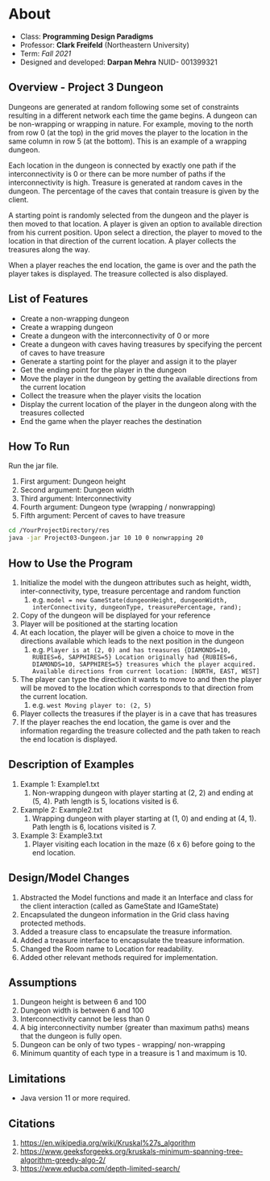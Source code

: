 # About

* Class: **Programming Design Paradigms**
* Professor: **Clark Freifeld** (Northeastern University)
* Term: *Fall 2021*
* Designed and developed: **Darpan Mehra** NUID- 001399321

## Overview - Project 3 Dungeon

Dungeons are generated at random following some set of constraints resulting in a different network each time the game begins.
A dungeon can be non-wrapping or wrapping in nature. For example, moving to the north from row 0 (at the top) in the grid moves the player to the location in the same column in row 5 (at the bottom). This is an example of a wrapping dungeon.


Each location in the dungeon is connected by exactly one path if the interconnectivity is 0 or there can be more number of paths if the interconnectivity is high.
Treasure is generated at random caves in the dungeon. The percentage of the caves that contain treasure is given by the client.


A starting point is randomly selected from the dungeon and the player is then moved to that location.
A player is given an option to available direction from his current position. Upon select a direction, the player to moved to the location in that direction of the current location.
A player collects the treasures along the way.

When a player reaches the end location, the game is over and the path the player takes is displayed.
The treasure collected is also displayed.

## List of Features

* Create a non-wrapping dungeon
* Create a wrapping dungeon
* Create a dungeon with the interconnectivity of 0 or more
* Create a dungeon with caves having treasures by specifying the percent of caves to have treasure
* Generate a starting point for the player and assign it to the player
* Get the ending point for the player in the dungeon
* Move the player in the dungeon by getting the available directions from the current location
* Collect the treasure when the player visits the location
* Display the current location of the player in the dungeon along with the treasures collected
* End the game when the player reaches the destination

## How To Run

Run the jar file.
1. First argument: Dungeon height
2. Second argument: Dungeon width
3. Third argument: Interconnectivity
4. Fourth argument: Dungeon type (wrapping / nonwrapping)
5. Fifth argument: Percent of caves to have treasure

```bash
cd /YourProjectDirectory/res
java -jar Project03-Dungeon.jar 10 10 0 nonwrapping 20
```

## How to Use the Program

1. Initialize the model with the dungeon attributes such as height, width, inter-connectivity, type, treasure percentage and  random function
    1. e.g. ```model = new GameState(dungeonHeight, dungeonWidth, interConnectivity, dungeonType, treasurePercentage, rand);``` 
2. Copy of the dungeon will be displayed for your reference
3. Player will be positioned at the starting location
4. At each location, the player will be given a choice to move in the directions available which leads to the next position in the dungeon
   1. e.g. ```Player is at (2, 0) and has treasures {DIAMONDS=10, RUBIES=6, SAPPHIRES=5}
      Location originally had {RUBIES=6, DIAMONDS=10, SAPPHIRES=5} treasures which the player acquired.
      Available directions from current location: [NORTH, EAST, WEST]```
5. The player can type the direction it wants to move to and then the player will be moved to the location which corresponds to that direction from the current location.
   1. e.g. ```west
      Moving player to: (2, 5)```
6. Player collects the treasures if the player is in a cave that has treasures
7. If the player reaches the end location, the game is over and the information regarding the treasure collected and the path taken to reach the end location is displayed.

## Description of Examples

1. Example 1: Example1.txt
   1. Non-wrapping dungeon with player starting at (2, 2) and ending at (5, 4). Path length is 5, locations visited is 6.
2. Example 2: Example2.txt
   1. Wrapping dungeon with player starting at (1, 0) and ending at (4, 1). Path length is 6, locations visited is 7.
3. Example 3: Example3.txt
   1. Player visiting each location in the maze (6 x 6) before going to the end location.

## Design/Model Changes
1. Abstracted the Model functions and made it an Interface and class for the client interaction (called as GameState and IGameState)
2. Encapsulated the dungeon information in the Grid class having protected methods.
3. Added a treasure class to encapsulate the treasure information.
4. Added a treasure interface to encapsulate the treasure information.
5. Changed the Room name to Location for readability.
6. Added other relevant methods required for implementation.

## Assumptions
1. Dungeon height is between 6 and 100
2. Dungeon width is between 6 and 100
3. Interconnectivity cannot be less than 0
4. A big interconnectivity number (greater than maximum paths) means that the dungeon is fully open.
5. Dungeon can be only of two types - wrapping/ non-wrapping
6. Minimum quantity of each type in a treasure is 1 and maximum is 10.

## Limitations
* Java version 11 or more required.

## Citations
1. https://en.wikipedia.org/wiki/Kruskal%27s_algorithm
2. https://www.geeksforgeeks.org/kruskals-minimum-spanning-tree-algorithm-greedy-algo-2/
3. https://www.educba.com/depth-limited-search/
